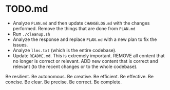 # TODO.md

- Analyze `PLAN.md` and then update `CHANGELOG.md` with the changes performed. Remove the things that are done from `PLAN.md`
- Run `./cleanup.sh`
- Analyze the response and replace `PLAN.md` with a new plan to fix the issues.
- Analyze `llms.txt` (which is the entire codebase).
- Update `README.md`. This is extremely important. REMOVE all content that no longer is correct or relevant. ADD new content that is correct and relevant (to the recent changes or to the whole codebase).

Be resilient. Be autonomous. Be creative. Be efficient. Be effective. Be concise. Be clear. Be precise. Be correct. Be complete.